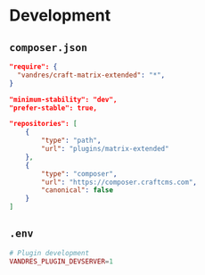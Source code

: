 # Development

## `composer.json`

```json
"require": {
  "vandres/craft-matrix-extended": "*",
}
```
```json
"minimum-stability": "dev",
"prefer-stable": true,
```
```json
"repositories": [
    {
        "type": "path",
        "url": "plugins/matrix-extended"
    },
    {
        "type": "composer",
        "url": "https://composer.craftcms.com",
        "canonical": false
    }
]
```

## `.env`

```php
# Plugin development
VANDRES_PLUGIN_DEVSERVER=1
```
